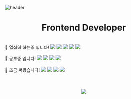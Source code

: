 ![header](https://capsule-render.vercel.app/api?type=waving&color=auto&height=250&section=header&text=👶&fontSize=70&animation=fadeIn)
<div align=center>
  <h1>Frontend Developer</h1>
</div>
<br>
<div>
  <span>💪 열심히 하는중 입니다! </span> 
  <span><img src="https://img.shields.io/badge/HTML5-E34F26?style=flat&logo=HTML5&logoColor=white" /></span>
  <span><img src="https://img.shields.io/badge/CSS-1572B6?style=flat&logo=css3&logoColor=white" /></span>
  <span><img src="https://img.shields.io/badge/Java script-F7DF1E?style=flat&logo=javascript&logoColor=white" /></span>
  <span><img src="https://img.shields.io/badge/React-61DAFB?style=flat&logo=react&logoColor=white" /></span>
  <span><img src="https://img.shields.io/badge/Three.js-000000?style=flat&logo=threedotjs&logoColor=white" /></span>
</div>
<br>
<div>
  <span>👏 공부중 입니다! </span> 
  <span><img src="https://img.shields.io/badge/Typescript-3178C6?style=flat&logo=typescript&logoColor=white" /></span>
  <span><img src="https://img.shields.io/badge/Node.js-339933?style=flat&logo=nodedotjs&logoColor=white" /></span>
  <span><img src="https://img.shields.io/badge/Vue-4FC08D?style=flat&logo=vuedotjs&logoColor=white" /></span>
    <span><img src="https://img.shields.io/badge/Mysql-4479A1?style=flat&logo=mysql&logoColor=white" /></span>
</div>
<br>
<div>
  <span>👶 조금 써봤습니다! </span> 
  <span><img src="https://img.shields.io/badge/Figma-F24E1E?style=flat&logo=figma&logoColor=white" /></span>
  <span><img src="https://img.shields.io/badge/Illustrator-FF9A00?style=flat&logo=adobeillustrator&logoColor=white" /></span>
  <span><img src="https://img.shields.io/badge/Photoshop-31A8FF?style=flat&logo=adobephotoshop&logoColor=white" /></span>
  <span><img src="https://img.shields.io/badge/Blender-E87D0D?style=flat&logo=blender&logoColor=white" /></span>
</div>
<br>
<br>
<br>
<div align=center>
  <img src="https://github-readme-stats.vercel.app/api/top-langs/?username=CuteSungMin&layout=compact"><br><br>
</div>


